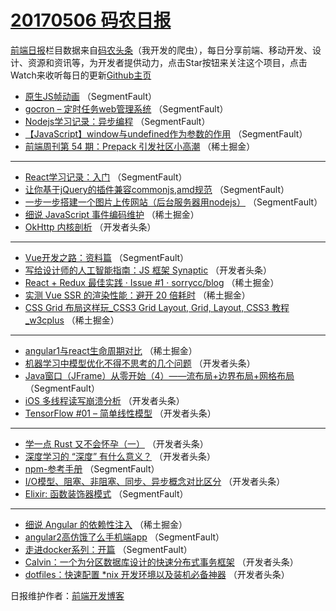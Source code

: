 # [20170506 码农日报](06.md)

[前端日报](https://qdkfweb.cn/c/news)栏目数据来自[码农头条](https://toutiao.qdkfweb.cn/)（我开发的爬虫），每日分享前端、移动开发、设计、资源和资讯等，为开发者提供动力，点击Star按钮来关注这个项目，点击Watch来收听每日的更新[Github主页](https://github.com/kujian/frontendDaily)
* [原生JS帧动画](https://toutiao.qdkfweb.cn/37139.html) （SegmentFault）
* [gocron &#8211; 定时任务web管理系统](https://toutiao.qdkfweb.cn/37133.html) （SegmentFault）
* [Nodejs学习记录：异步编程](https://toutiao.qdkfweb.cn/37145.html) （SegmentFault）
* [【JavaScript】window与undefined作为参数的作用](https://toutiao.qdkfweb.cn/37146.html) （SegmentFault）
* [前端周刊第 54 期：Prepack 引发社区小高潮](https://toutiao.qdkfweb.cn/37118.html) （稀土掘金）

***
* [React学习记录：入门](https://toutiao.qdkfweb.cn/37136.html) （SegmentFault）
* [让你基于jQuery的插件兼容commonjs,amd规范](https://toutiao.qdkfweb.cn/37137.html) （SegmentFault）
* [一步一步搭建一个图片上传网站（后台服务器用nodejs）](https://toutiao.qdkfweb.cn/37141.html) （SegmentFault）
* [细说 JavaScript 事件编码维护](https://toutiao.qdkfweb.cn/37115.html) （稀土掘金）
* [OkHttp 内核剖析](https://toutiao.qdkfweb.cn/37154.html) （开发者头条）

***
* [Vue开发之路：资料篇](https://toutiao.qdkfweb.cn/37135.html) （SegmentFault）
* [写给设计师的人工智能指南：JS 框架 Synaptic](https://toutiao.qdkfweb.cn/37157.html) （开发者头条）
* [React + Redux 最佳实践 · Issue #1 · sorrycc/blog](https://toutiao.qdkfweb.cn/37119.html) （稀土掘金）
* [实测 Vue SSR 的渲染性能：避开 20 倍耗时](https://toutiao.qdkfweb.cn/37120.html) （稀土掘金）
* [CSS Grid 布局这样玩_CSS3 Grid Layout, Grid, Layout, CSS3 教程_w3cplus](https://toutiao.qdkfweb.cn/37121.html) （稀土掘金）

***
* [angular1与react生命周期对比](https://toutiao.qdkfweb.cn/37122.html) （稀土掘金）
* [机器学习中模型优化不得不思考的几个问题](https://toutiao.qdkfweb.cn/37164.html) （开发者头条）
* [Java窗口（JFrame）从零开始（4）——流布局+边界布局+网格布局](https://toutiao.qdkfweb.cn/37143.html) （SegmentFault）
* [iOS 多线程读写崩溃分析](https://toutiao.qdkfweb.cn/37165.html) （开发者头条）
* [TensorFlow #01 &#8211; 简单线性模型](https://toutiao.qdkfweb.cn/37161.html) （开发者头条）

***
* [学一点 Rust 又不会怀孕（一）](https://toutiao.qdkfweb.cn/37162.html) （开发者头条）
* [深度学习的 “深度” 有什么意义？](https://toutiao.qdkfweb.cn/37163.html) （开发者头条）
* [npm-参考手册](https://toutiao.qdkfweb.cn/37142.html) （SegmentFault）
* [I/O模型、阻塞、非阻塞、同步、异步概念对比区分](https://toutiao.qdkfweb.cn/37153.html) （开发者头条）
* [Elixir: 函数装饰器模式](https://toutiao.qdkfweb.cn/37144.html) （SegmentFault）

***
* [细说 Angular 的依赖性注入](https://toutiao.qdkfweb.cn/37116.html) （稀土掘金）
* [angular2高仿饿了么手机端app](https://toutiao.qdkfweb.cn/37134.html) （SegmentFault）
* [走进docker系列：开篇](https://toutiao.qdkfweb.cn/37131.html) （SegmentFault）
* [Calvin：一个为分区数据库设计的快速分布式事务框架](https://toutiao.qdkfweb.cn/37156.html) （开发者头条）
* [dotfiles：快速配置 *nix 开发环境以及装机必备神器](https://toutiao.qdkfweb.cn/37158.html) （开发者头条）

日报维护作者：[前端开发博客](https://qdkfweb.cn/) 